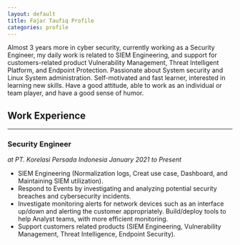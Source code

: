 ```yaml
---
layout: default
title: Fajar Taufiq Profile
categories: profile
---
```


Almost 3 years more in cyber security, currently working as a Security Engineer,
my daily work is related to SIEM Engineering, and support for customers-related product Vulnerability
Management, Threat Intelligent Platform, and Endpoint Protection. Passionate about System security and
Linux System administration. Self-motivated and fast learner, interested in learning new skills. Have a
good attitude, able to work as an individual or team player, and have a good sense of humor.

## Work Experience
***
### Security Engineer
_at PT. Korelasi Persada Indonesia_
_January 2021 to Present_
* SIEM Engineering (Normalization logs, Creat use case,
Dashboard, and Maintaining SIEM utilization).
* Respond to Events by investigating and analyzing potential
security breaches and cybersecurity incidents.
* Investigate monitoring alerts for network devices such as an
interface up/down and alerting the customer appropriately.
Build/deploy tools to help Analyst teams, with more efficient
monitoring.
* Support customers related products (SIEM Engineering,
Vulnerability Management, Threat Intelligence, Endpoint
Security).


